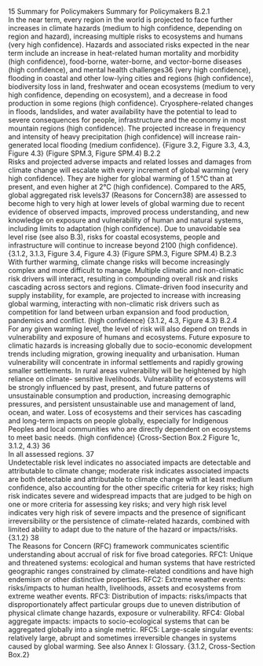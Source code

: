15
Summary for Policymakers
Summary for Policymakers
B.2.1	
In the near term, every region in the world is projected to face further increases in climate hazards (medium to 
high confidence, depending on region and hazard), increasing multiple risks to ecosystems and humans (very high 
confidence). Hazards and associated risks expected in the near term include an increase in heat-related human mortality 
and morbidity (high confidence), food-borne, water-borne, and vector-borne diseases (high confidence), and mental 
health challenges36 (very high confidence), flooding in coastal and other low-lying cities and regions (high confidence), 
biodiversity loss in land, freshwater and ocean ecosystems (medium to very high confidence, depending on ecosystem), 
and a decrease in food production in some regions (high confidence). Cryosphere-related changes in floods, landslides, 
and water availability have the potential to lead to severe consequences for people, infrastructure and the economy in 
most mountain regions (high confidence). The projected increase in frequency and intensity of heavy precipitation (high 
confidence) will increase rain-generated local flooding (medium confidence). {Figure 3.2, Figure 3.3, 4.3, Figure 4.3} 
(Figure SPM.3, Figure SPM.4)
B.2.2	
Risks and projected adverse impacts and related losses and damages from climate change will escalate with every 
increment of global warming (very high confidence). They are higher for global warming of 1.5°C than at present, and 
even higher at 2°C (high confidence). Compared to the AR5, global aggregated risk levels37 (Reasons for Concern38) are 
assessed to become high to very high at lower levels of global warming due to recent evidence of observed impacts, 
improved process understanding, and new knowledge on exposure and vulnerability of human and natural systems, 
including limits to adaptation (high confidence). Due to unavoidable sea level rise (see also B.3), risks for coastal 
ecosystems, people and infrastructure will continue to increase beyond 2100 (high confidence). {3.1.2, 3.1.3, Figure 3.4, 
Figure 4.3} (Figure SPM.3, Figure SPM.4)
B.2.3	
With further warming, climate change risks will become increasingly complex and more difficult to manage. Multiple 
climatic and non-climatic risk drivers will interact, resulting in compounding overall risk and risks cascading across 
sectors and regions. Climate-driven food insecurity and supply instability, for example, are projected to increase with 
increasing global warming, interacting with non-climatic risk drivers such as competition for land between urban 
expansion and food production, pandemics and conflict. (high confidence) {3.1.2, 4.3, Figure 4.3}
B.2.4	
For any given warming level, the level of risk will also depend on trends in vulnerability and exposure of humans and 
ecosystems. Future exposure to climatic hazards is increasing globally due to socio-economic development trends 
including migration, growing inequality and urbanisation. Human vulnerability will concentrate in informal settlements 
and rapidly growing smaller settlements. In rural areas vulnerability will be heightened by high reliance on climate-
sensitive livelihoods. Vulnerability of ecosystems will be strongly influenced by past, present, and future patterns of 
unsustainable consumption and production, increasing demographic pressures, and persistent unsustainable use and 
management of land, ocean, and water. Loss of ecosystems and their services has cascading and long-term impacts on 
people globally, especially for Indigenous Peoples and local communities who are directly dependent on ecosystems to 
meet basic needs. (high confidence) {Cross-Section Box.2 Figure 1c, 3.1.2, 4.3}
36	
In all assessed regions.
37	
Undetectable risk level indicates no associated impacts are detectable and attributable to climate change; moderate risk indicates associated impacts are 
both detectable and attributable to climate change with at least medium confidence, also accounting for the other specific criteria for key risks; high risk 
indicates severe and widespread impacts that are judged to be high on one or more criteria for assessing key risks; and very high risk level indicates very 
high risk of severe impacts and the presence of significant irreversibility or the persistence of climate-related hazards, combined with limited ability to adapt 
due to the nature of the hazard or impacts/risks. {3.1.2}
38	
The Reasons for Concern (RFC) framework communicates scientific understanding about accrual of risk for five broad categories. RFC1: Unique and 
threatened systems: ecological and human systems that have restricted geographic ranges constrained by climate-related conditions and have high 
endemism or other distinctive properties. RFC2: Extreme weather events: risks/impacts to human health, livelihoods, assets and ecosystems from extreme 
weather events. RFC3: Distribution of impacts: risks/impacts that disproportionately affect particular groups due to uneven distribution of physical climate 
change hazards, exposure or vulnerability. RFC4: Global aggregate impacts: impacts to socio-ecological systems that can be aggregated globally into a 
single metric. RFC5: Large-scale singular events: relatively large, abrupt and sometimes irreversible changes in systems caused by global warming. See also 
Annex I: Glossary. {3.1.2, Cross-Section Box.2}
